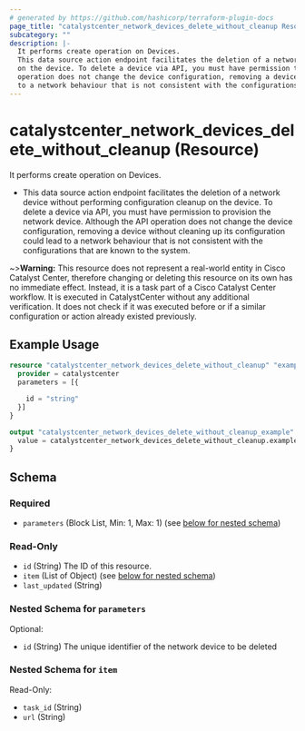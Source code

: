 ```yaml
---
# generated by https://github.com/hashicorp/terraform-plugin-docs
page_title: "catalystcenter_network_devices_delete_without_cleanup Resource - terraform-provider-catalystcenter"
subcategory: ""
description: |-
  It performs create operation on Devices.
  This data source action endpoint facilitates the deletion of a network device without performing configuration cleanup
  on the device. To delete a device via API, you must have permission to provision the network device. Although the API
  operation does not change the device configuration, removing a device without cleaning up its configuration could lead
  to a network behaviour that is not consistent with the configurations that are known to the system.
---
```


# catalystcenter_network_devices_delete_without_cleanup (Resource)

It performs create operation on Devices.

- This data source action endpoint facilitates the deletion of a network device without performing configuration cleanup
on the device. To delete a device via API, you must have permission to provision the network device. Although the API
operation does not change the device configuration, removing a device without cleaning up its configuration could lead
to a network behaviour that is not consistent with the configurations that are known to the system.


~>**Warning:**
This resource does not represent a real-world entity in Cisco Catalyst Center, therefore changing or deleting this resource on its own has no immediate effect.
Instead, it is a task part of a Cisco Catalyst Center workflow. It is executed in CatalystCenter without any additional verification. It does not check if it was executed before or if a similar configuration or action already existed previously.

## Example Usage

```terraform
resource "catalystcenter_network_devices_delete_without_cleanup" "example" {
  provider = catalystcenter
  parameters = [{

    id = "string"
  }]
}

output "catalystcenter_network_devices_delete_without_cleanup_example" {
  value = catalystcenter_network_devices_delete_without_cleanup.example
}
```

<!-- schema generated by tfplugindocs -->
## Schema

### Required

- `parameters` (Block List, Min: 1, Max: 1) (see [below for nested schema](#nestedblock--parameters))

### Read-Only

- `id` (String) The ID of this resource.
- `item` (List of Object) (see [below for nested schema](#nestedatt--item))
- `last_updated` (String)

<a id="nestedblock--parameters"></a>
### Nested Schema for `parameters`

Optional:

- `id` (String) The unique identifier of the network device to be deleted


<a id="nestedatt--item"></a>
### Nested Schema for `item`

Read-Only:

- `task_id` (String)
- `url` (String)
